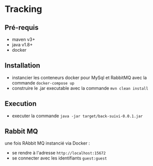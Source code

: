 # Tracking

## Pré-requis

* maven v3+
* java v1.8+
* docker

## Installation

* instancier les conteneurs docker pour MySql et RabbitMQ avec la commande `docker-compose up`
* construire le .jar executable avec la commande `mvn clean install`


## Execution

* executer la commande `java -jar target/back-suivi-0.0.1.jar`

## Rabbit MQ

une fois RAbbit MQ instancié via Docker :
* se rendre à l'adresse `http://localhost:15672`
* se connecter avec les identifiants `guest:guest`